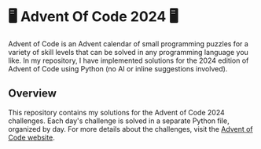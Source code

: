 # 🖥️ Advent Of Code 2024 🖥️
Advent of Code is an Advent calendar of small programming puzzles for a variety of skill levels that can be solved in any programming language you like. In my repository, I have implemented solutions for the 2024 edition of Advent of Code using Python (no AI or inline suggestions involved).
## Overview
This repository contains my solutions for the Advent of Code 2024 challenges. Each day's challenge is solved in a separate Python file, organized by day.
For more details about the challenges, visit the [Advent of Code website](https://adventofcode.com/2024).
